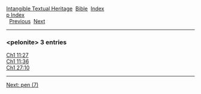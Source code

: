 [Intangible Textual Heritage](../../index)  [Bible](../index) 
[Index](index)   
[p Index](_p_)  
  [Previous](c08361)  [Next](c08363) 

------------------------------------------------------------------------

### &lt;pelonite&gt; 3 entries

[Ch1 11:27](../kjv/ch1011.htm#027)  
[Ch1 11:36](../kjv/ch1011.htm#036)  
[Ch1 27:10](../kjv/ch1027.htm#010)  

------------------------------------------------------------------------

[Next: pen (7)](c08363)
